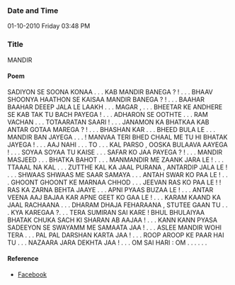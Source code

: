 ### Date and Time

01-10-2010 Friday 03:48 PM

### Title

MANDIR

#### Poem

SADIYON SE SOONA KONAA . . . KAB MANDIR BANEGA ? ! . . . BHAAV SHOONYA HAATHON SE KAISAA MANDIR BANEGA ? ! . . . BAAHAR BAAHAR DEEEP JALA LE LAAKH . . . MAGAR , . . . BHEETAR KE ANDHERE SE KAB TAK TU BACH PAYEGA ! . . . ADHARON SE OOTHTE . . . RAM VACHAN . . . TOTAARATAN  SAARI ! . . . JANAMON KA BHATKAA KAB ANTAR GOTAA MAREGA ? ! . . . BHASHAN KAR . . . BHEED BULA LE . . . MANDIR BAN JAYEGA . . . ! MANVAA TERI BHED CHAAL ME TU HI BHATAK JAYEGA ! . . . AAJ NAHI . . . TO . . . KAL PARSO , OOSKA BULAAVA AAYEGA ! . . . SOYAA SOYAA TU KAISE . . . SAFAR KO JAA PAYEGA ? ! . . . MANDIR MASJEED . . . BHATKA BAHOT . . . MANMANDIR ME ZAANK JARA LE ! . . . TTAAAL NA KAL . . . ZUTTHE KAL KA JAAL PURANA , ANTARDIP JALA LE ! . . . SHWAAS SHWAAS ME SAAR SAMAYA . . . ANTAH SWAR KO PAA LE  ! . . . GHOONT GHOONT KE MARNAA CHHOD . . . JEEVAN RAS KO PAA LE ! ! RAS KA ZARNA BEHTA JAAYE . . . APNI PYAAS BUZAA LE ! . . . ANTAR VEENA AAJ BAJAA KAR APNE GEET KO GAA LE ! . . . KARAM KAAND KA JAAL RACHAANA . . . DHARAM DHAJA FEHARAANA , STUTEE GAAN TU . . . KYA KAREGAA ?. . . TERA SUMIRAN SAI KARE ! BHUL BHULAIYAA BHATAK CHUKA SACH KI SHARAN AB AAJAA ! . . . KANN KANN PYASA SADEEYON SE SWAYAMM ME SAMAATA JAA !  . . . ASLEE MANDIR WOHI TERA . . . PAL PAL DARSHAN KARTA JAA ! . . . ROOP AROOP KE PAAR HAI TU . . . NAZAARA JARA DEKHTA JAA ! . . . OM SAI HARI : OM . . . . . .  

#### Reference

* [Facebook](https://www.facebook.com/share/b7jovNAt6cTW5UGp/)
